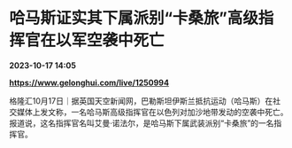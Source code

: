 # 哈马斯证实其下属派别“卡桑旅”高级指挥官在以军空袭中死亡

**2023-10-17 14:05**

**https://www.gelonghui.com/live/1250994**

格隆汇10月17日｜据英国天空新闻网，巴勒斯坦伊斯兰抵抗运动（哈马斯）在社交媒体上发文称，一名哈马斯高级指挥官在以色列对加沙地带发动的空袭中死亡。报道说，这名指挥官名叫艾曼·诺法尔，是哈马斯下属武装派别“卡桑旅”的一名指挥官。